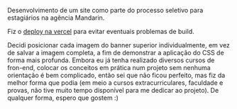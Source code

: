 Desenvolvimento de um site como parte do processo seletivo para estagiários na agência Mandarin.

Fiz o [deploy na vercel](mandarin-caroldireito1.vercel.app) para evitar eventuais problemas de build. 

Decidi posicionar cada imagem do banner superior individualmente, em vez de salvar a imagem completa, a fim de demonstrar a aplicação do CSS de forma mais profunda. 
Embora eu já tenha realizado diversos cursos de fron-end, colocar os conceitos em prática num projeto sem nenhuma orientação é bem complicado, então sei que não ficou perfeito, mas fiz da melhor forma que podia (em meio a cursos extracurriculares, faculdade e provas, não tive muito tempo disponível para me dedicar ao projeto). 
De qualquer forma, espero que gostem :)
